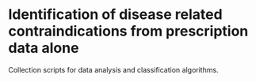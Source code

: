 # Identification of disease related contraindications from prescription data alone

Collection scripts for data analysis and classification algorithms.